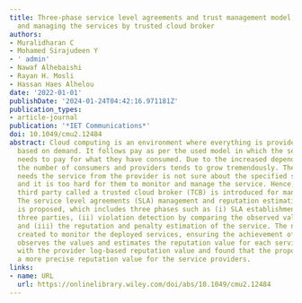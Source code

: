 ```yaml
---
title: Three-phase service level agreements and trust management model for monitoring
  and managing the services by trusted cloud broker
authors:
- Muralidharan C
- Mohamed Sirajudeen Y
- ' admin'
- Nawaf Alhebaishi
- Rayan H. Mosli
- Hassan Haes Alhelou
date: '2022-01-01'
publishDate: '2024-01-24T04:42:16.971181Z'
publication_types:
- article-journal
publication: '*IET Communications*'
doi: 10.1049/cmu2.12484
abstract: Cloud computing is an environment where everything is provided as a service
  based on demand. It follows pay as per the used model in which the service consumer
  needs to pay for what they have consumed. Due to the increased dependence on digitalization,
  the number of consumers and providers tends to grow tremendously. The consumer who
  needs the service from the provider is not sure about the specified service outcome,
  and it is too hard for them to monitor and manage the service. Hence, a trusted
  third party called a trusted cloud broker (TCB) is introduced for managing the services.
  The service level agreements (SLA) management and reputation estimation framework
  is proposed, which includes three phases such as (i) SLA establishment between the
  three parties, (ii) violation detection by comparing the observed value of the TCB
  and (iii) the reputation and penalty estimation of the service. The novel TCB is
  created to monitor the deployed services, ensuring the achievement of SLA. The TCB
  observes the values and estimates the reputation value for each service. It is compared
  with the provider log-based reputation value and found that the proposed model provides
  a more precise reputation value for the service providers.
links:
- name: URL
  url: https://onlinelibrary.wiley.com/doi/abs/10.1049/cmu2.12484
---
```

